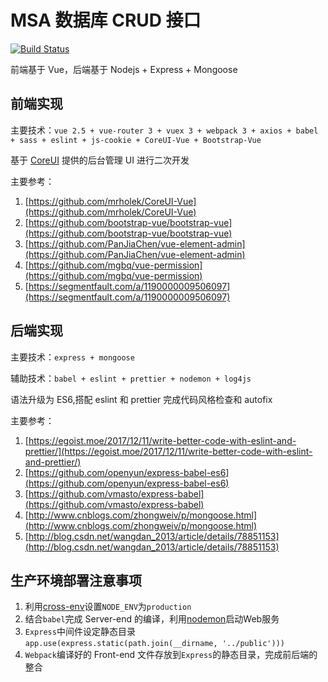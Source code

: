 # MSA 数据库 CRUD 接口

[![Build Status](https://travis-ci.org/cloud2010/msa.svg?branch=master)](https://travis-ci.org/cloud2010/msa)

前端基于 Vue，后端基于 Nodejs + Express + Mongoose

## 前端实现

主要技术：`vue 2.5 + vue-router 3 + vuex 3 + webpack 3 + axios + babel + sass + eslint + js-cookie + CoreUI-Vue + Bootstrap-Vue`

基于 [CoreUI](https://github.com/mrholek/CoreUI-Vue) 提供的后台管理 UI 进行二次开发

主要参考：

1. [https://github.com/mrholek/CoreUI-Vue](https://github.com/mrholek/CoreUI-Vue)
2. [https://github.com/bootstrap-vue/bootstrap-vue](https://github.com/bootstrap-vue/bootstrap-vue)
3. [https://github.com/PanJiaChen/vue-element-admin](https://github.com/PanJiaChen/vue-element-admin)
4. [https://github.com/mgbq/vue-permission](https://github.com/mgbq/vue-permission)
5. [https://segmentfault.com/a/1190000009506097](https://segmentfault.com/a/1190000009506097)

## 后端实现

主要技术：`express + mongoose`

辅助技术：`babel + eslint + prettier + nodemon + log4js`

语法升级为 ES6,搭配 eslint 和 prettier 完成代码风格检查和 autofix

主要参考：

1. [https://egoist.moe/2017/12/11/write-better-code-with-eslint-and-prettier/](https://egoist.moe/2017/12/11/write-better-code-with-eslint-and-prettier/)
2. [https://github.com/openyun/express-babel-es6](https://github.com/openyun/express-babel-es6)
3. [https://github.com/vmasto/express-babel](https://github.com/vmasto/express-babel)
4. [http://www.cnblogs.com/zhongweiv/p/mongoose.html](http://www.cnblogs.com/zhongweiv/p/mongoose.html)
5. [http://blog.csdn.net/wangdan_2013/article/details/78851153](http://blog.csdn.net/wangdan_2013/article/details/78851153)

## 生产环境部署注意事项

1. 利用[cross-env](https://www.npmjs.com/package/cross-env)设置`NODE_ENV`为`production`
2. 结合`babel`完成 Server-end 的编译，利用[nodemon](https://github.com/remy/nodemon)启动Web服务
3. `Express`中间件设定静态目录 `app.use(express.static(path.join(__dirname, '../public')))`
4. `Webpack`编译好的 Front-end 文件存放到`Express`的静态目录，完成前后端的整合